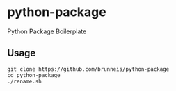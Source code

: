 # python-package
Python Package Boilerplate

## Usage
```
git clone https://github.com/brunneis/python-package
cd python-package
./rename.sh
```
